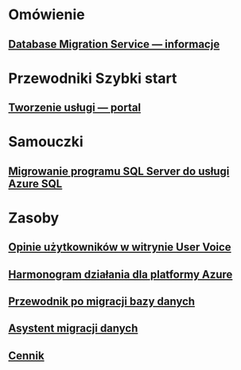 # Omówienie
## [Database Migration Service — informacje](dms-overview.md)

# Przewodniki Szybki start
## [Tworzenie usługi — portal](quickstart-create-data-migration-service-portal.md)

# Samouczki
## [Migrowanie programu SQL Server do usługi Azure SQL](tutorial-sql-server-to-azure-sql.md)

# Zasoby
## [Opinie użytkowników w witrynie User Voice](https://feedback.azure.com/forums/906100-azure-database-migration-service)
## [Harmonogram działania dla platformy Azure](https://azure.microsoft.com/en-us/roadmap/)
## [Przewodnik po migracji bazy danych](https://aka.ms/datamigration)
## [Asystent migracji danych](https://aka.ms/dma)
## [Cennik](https://azure.microsoft.com/pricing/details/dms/)